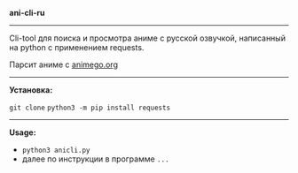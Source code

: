 **ani-cli-ru**
___
Cli-tool для поиска и просмотра аниме с русской озвучкой, написанный на python с применением requests.

Парсит аниме с [animego.org](https://animego.org/)
___
**Установка:**

`git clone`
`python3 -m pip install requests`
___
**Usage:**

* `python3 anicli.py`
* далее по инструкции в программе
`...`
